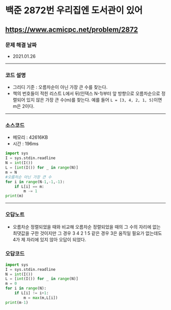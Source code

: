 # 백준 2872번 우리집엔 도서관이 있어
https://www.acmicpc.net/problem/2872
---

### 문제 해결 날짜
- 2021.01.26
---

### 코드 설명
- 그리디 기준 : 오름차순이 아닌 가장 큰 수를 찾는다.
- 책의 번호들이 적힌 리스트 L에서 뒤(인덱스 N-1)부터 앞 방향으로 오름차순으로 정렬되어 있지 않은 가장 큰 수(m)를 찾는다. 예를 들어 ```L = [3, 4, 2, 1, 5]```이면 m은 2이다. 
---

### 소스코드
- 메모리 : 42616KB
- 시간 : 196ms
```Python
import sys
I = sys.stdin.readline
N = int(I())
L = [int(I()) for _ in range(N)]
m = N
#오름차순 아닌 가장 큰 수
for i in range(N-1,-1,-1):
    if L[i] == m:
        m -= 1
print(m)
```
---
### 오답노트
- 오름차순 정렬되었을 때와 비교해 오름차순 정렬되었을 때의 그 수의 자리에 없는 최댓값을 구한 것이지만 그 경우 3 4 2 1 5 같은 경우 3은 움직일 필요가 없는데도 4가 제 자리에 있지 않아 오답이 되었다.

### 오답코드
```Python
import sys
I = sys.stdin.readline
N = int(I())
L = [int(I()) for _ in range(N)]
m = 0
for i in range(N):
    if L[i] != i+1:
        m = max(m,L[i])
print(m-1)
```